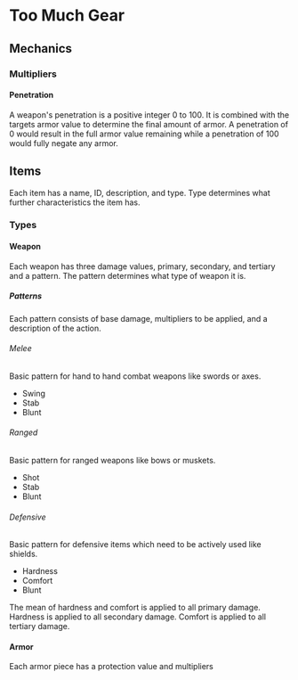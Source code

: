 # Too Much Gear

## Mechanics

### Multipliers

#### Penetration

A weapon's penetration is a positive integer 0 to 100.  It is combined with the targets armor value to determine the final amount of armor.  A penetration of 0 would result in the full armor value remaining while a penetration of 100 would fully negate any armor.

## Items

Each item has a name, ID, description, and type.  Type determines what further characteristics the item has.

### Types

#### Weapon

Each weapon has three damage values, primary, secondary, and tertiary and a pattern.  The pattern determines what type of weapon it is.

##### Patterns

Each pattern consists of base damage, multipliers to be applied, and a description of the action.

###### Melee

Basic pattern for hand to hand combat weapons like swords or axes.

- Swing
- Stab
- Blunt

###### Ranged

Basic pattern for ranged weapons like bows or muskets.

- Shot
- Stab
- Blunt

###### Defensive

Basic pattern for defensive items which need to be actively used like shields.

- Hardness
- Comfort
- Blunt

The mean of hardness and comfort is applied to all primary damage.  Hardness is applied to all secondary damage.  Comfort is applied to all tertiary damage.

#### Armor

Each armor piece has a protection value and multipliers